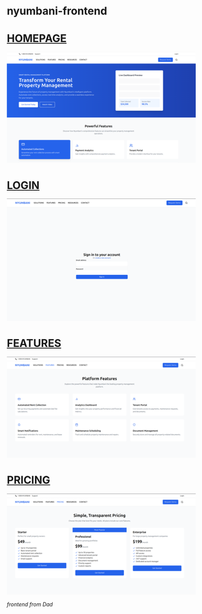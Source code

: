 # nyumbani-frontend


<u><h1>HOMEPAGE</h1></u>
![Homepage](dist/assets/kejani_page.png)

<u><h1>LOGIN</h1></u>
![Login](dist/assets/kejani_login.png)

<u><h1>FEATURES</h1></u>
![Features](dist/assets/kejani_features.png)

<u><h1>PRICING</h1></u>
![Pricing](dist/assets/kejani_pricing.png)


*frontend from Dad*
